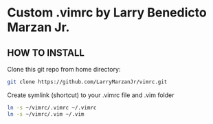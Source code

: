 # Custom .vimrc by Larry Benedicto Marzan Jr.
   
## HOW TO INSTALL

Clone this git repo from home directory:
```bash
git clone https://github.com/LarryMarzanJr/vimrc.git
```

Create symlink (shortcut) to your .vimrc file and .vim folder 
```bash
ln -s ~/vimrc/.vimrc ~/.vimrc
ln -s ~/vimrc/.vim ~/.vim
```
